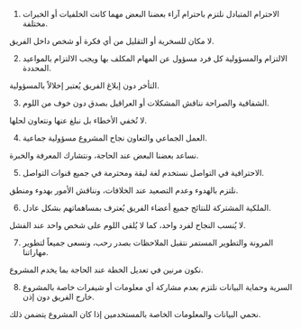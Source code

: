 1. الاحترام المتبادل
نلتزم باحترام آراء بعضنا البعض مهما كانت الخلفيات أو الخبرات مختلفة.

لا مكان للسخرية أو التقليل من أي فكرة أو شخص داخل الفريق.

2. الالتزام والمسؤولية
كل فرد مسؤول عن المهام المكلف بها ويجب الالتزام بالمواعيد المحددة.

التأخر دون إبلاغ الفريق يُعتبر إخلالاً بالمسؤولية.

3. الشفافية والصراحة
نناقش المشكلات أو العراقيل بصدق دون خوف من اللوم.

لا نُخفي الأخطاء بل نبلغ عنها ونتعاون لحلها.

4. العمل الجماعي والتعاون
نجاح المشروع مسؤولية جماعية.

نساعد بعضنا البعض عند الحاجة، ونتشارك المعرفة والخبرة.

5. الاحترافية في التواصل
نستخدم لغة لبقة ومحترمة في جميع قنوات التواصل.

نلتزم بالهدوء وعدم التصعيد عند الخلافات، ونناقش الأمور بهدوء ومنطق.

6. الملكية المشتركة للنتائج
جميع أعضاء الفريق يُعترف بمساهماتهم بشكل عادل.

لا يُنسب النجاح لفرد واحد، كما لا يُلقى اللوم على شخص واحد عند الفشل.

7. المرونة والتطوير المستمر
نتقبل الملاحظات بصدر رحب، ونسعى جميعاً لتطوير مهاراتنا.

نكون مرنين في تعديل الخطة عند الحاجة بما يخدم المشروع.

8. السرية وحماية البيانات
نلتزم بعدم مشاركة أي معلومات أو شيفرات خاصة بالمشروع خارج الفريق دون إذن.

نحمي البيانات والمعلومات الخاصة بالمستخدمين إذا كان المشروع يتضمن ذلك.
